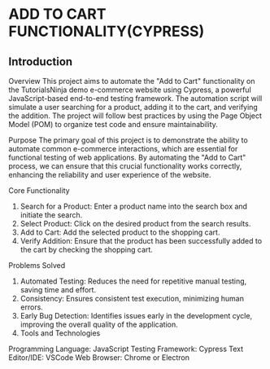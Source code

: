 # ADD TO CART FUNCTIONALITY(CYPRESS)

## Introduction
Overview
This project aims to automate the "Add to Cart" functionality on the TutorialsNinja demo e-commerce website using Cypress, a powerful JavaScript-based end-to-end testing framework. The automation script will simulate a user searching for a product, adding it to the cart, and verifying the addition. The project will follow best practices by using the Page Object Model (POM) to organize test code and ensure maintainability.

Purpose
The primary goal of this project is to demonstrate the ability to automate common e-commerce interactions, which are essential for functional testing of web applications. By automating the "Add to Cart" process, we can ensure that this crucial functionality works correctly, enhancing the reliability and user experience of the website.

Core Functionality
1. Search for a Product: Enter a product name into the search box and initiate the search.
2. Select Product: Click on the desired product from the search results.
3. Add to Cart: Add the selected product to the shopping cart.
4. Verify Addition: Ensure that the product has been successfully added to the cart by checking the shopping cart.
   
Problems Solved
1. Automated Testing: Reduces the need for repetitive manual testing, saving time and effort.
2. Consistency: Ensures consistent test execution, minimizing human errors.
3. Early Bug Detection: Identifies issues early in the development cycle, improving the overall quality of the application.
4. Tools and Technologies

Programming Language: JavaScript
Testing Framework: Cypress
Text Editor/IDE: VSCode
Web Browser: Chrome or Electron


